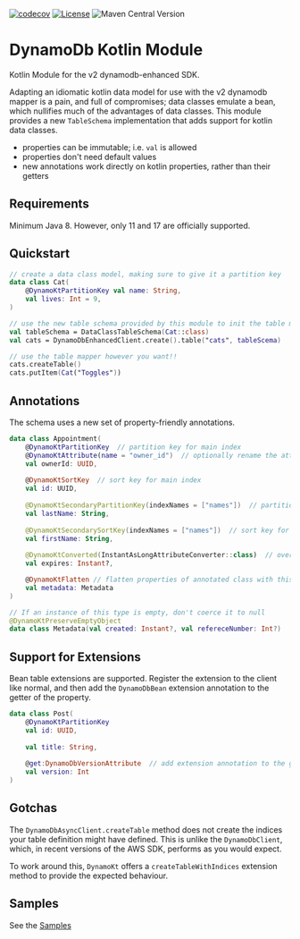 [![codecov](https://codecov.io/gh/oharaandrew314/dynamodb-kotlin-module/branch/master/graph/badge.svg)](https://codecov.io/gh/oharaandrew314/dynamodb-kotlin-module)
[![License](https://img.shields.io/badge/License-Apache_2.0-blue.svg)](https://opensource.org/licenses/Apache-2.0)
![Maven Central Version](https://img.shields.io/maven-central/v/dev.andrewohara/dynamokt)


# DynamoDb Kotlin Module

Kotlin Module for the v2 dynamodb-enhanced SDK.

Adapting an idiomatic kotlin data model for use with the v2 dynamodb mapper is a pain, and full of compromises;
data classes emulate a bean, which nullifies much of the advantages of data classes.
This module provides a new `TableSchema` implementation that adds support for kotlin data classes.

- properties can be immutable; i.e. `val` is allowed
- properties don't need default values
- new annotations work directly on kotlin properties, rather than their getters

## Requirements

Minimum Java 8.  However, only 11 and 17 are officially supported.

## Quickstart

```kotlin
// create a data class model, making sure to give it a partition key
data class Cat(
    @DynamoKtPartitionKey val name: String,
    val lives: Int = 9,
)

// use the new table schema provided by this module to init the table mapper
val tableSchema = DataClassTableSchema(Cat::class)
val cats = DynamoDbEnhancedClient.create().table("cats", tableScema)

// use the table mapper however you want!!
cats.createTable()
cats.putItem(Cat("Toggles"))
```

## Annotations

The schema uses a new set of property-friendly annotations.

```kotlin
data class Appointment(
    @DynamoKtPartitionKey  // partition key for main index
    @DynamoKtAttribute(name = "owner_id")  // optionally rename the attribute
    val ownerId: UUID,
    
    @DynamoKtSortKey  // sort key for main index
    val id: UUID,
    
    @DynamoKtSecondaryPartitionKey(indexNames = ["names"])  // partition key for secondary indices
    val lastName: String,
    
    @DynamoKtSecondarySortKey(indexNames = ["names"])  // sort key for secondary indices
    val firstName: String,
    
    @DynamoKtConverted(InstantAsLongAttributeConverter::class)  // override the attribute converter
    val expires: Instant?,

    @DynamoKtFlatten // flatten properties of annotated class with this document    
    val metadata: Metadata
)

// If an instance of this type is empty, don't coerce it to null
@DynamoKtPreserveEmptyObject
data class Metadata(val created: Instant?, val refereceNumber: Int?)
```

## Support for Extensions

Bean table extensions are supported.  Register the extension to the client like normal,
and then add the `DynamoDbBean` extension annotation to the getter of the property.

```kotlin
data class Post(
    @DynamoKtPartitionKey
    val id: UUID,
    
    val title: String,
    
    @get:DynamoDbVersionAttribute  // add extension annotation to the getter  (ie get:<annotation>)
    val version: Int
)
```

## Gotchas

The `DynamoDbAsyncClient.createTable` method does not create the indices your table definition might have defined.
This is unlike the `DynamoDbClient`, which, in recent versions of the AWS SDK, performs as you would expect.

To work around this, `DynamoKt` offers a `createTableWithIndices` extension method to provide the expected behaviour.

## Samples

See the [Samples](/src/test/kotlin/dev/andrewohara/dynamokt/samples)
